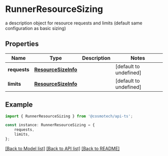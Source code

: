 # RunnerResourceSizing

a description object for resource requests and limits (default same configuration as basic sizing)

## Properties

Name | Type | Description | Notes
------------ | ------------- | ------------- | -------------
**requests** | [**ResourceSizeInfo**](ResourceSizeInfo.md) |  | [default to undefined]
**limits** | [**ResourceSizeInfo**](ResourceSizeInfo.md) |  | [default to undefined]

## Example

```typescript
import { RunnerResourceSizing } from '@cosmotech/api-ts';

const instance: RunnerResourceSizing = {
    requests,
    limits,
};
```

[[Back to Model list]](../README.md#documentation-for-models) [[Back to API list]](../README.md#documentation-for-api-endpoints) [[Back to README]](../README.md)
